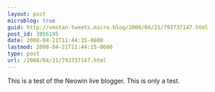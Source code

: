 ```yaml
---
layout: post
microblog: true
guid: http://vmstan-tweets.micro.blog/2008/04/21/793737147.html
post_id: 3055195
date: 2008-04-21T11:44:15-0600
lastmod: 2008-04-21T11:44:15-0600
type: post
url: /2008/04/21/793737147.html
---
```

This is a test of the Neowin live blogger. This is only a test.
